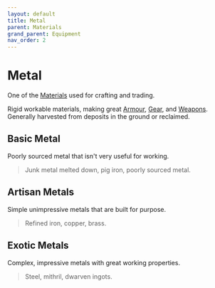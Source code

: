 ```yaml
---
layout: default
title: Metal
parent: Materials
grand_parent: Equipment
nav_order: 2
---
```

# Metal
One of the [Materials](Materials) used for crafting and trading.

Rigid workable materials, making great [Armour](Core/Armour), [Gear](Core/Gear), and [Weapons](Core/Weapons). Generally harvested from deposits in the ground or reclaimed.

## Basic Metal
Poorly sourced metal that isn't very useful for working.

> Junk metal melted down, pig iron, poorly sourced metal.

## Artisan Metals
Simple unimpressive metals that are built for purpose.

> Refined iron, copper, brass.

## Exotic Metals
Complex, impressive metals with great working properties.

> Steel, mithril, dwarven ingots.